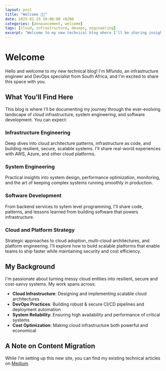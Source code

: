 ```yaml
---
layout: post
title: "Welcome 👋🏽"
date: 2025-01-25 10:00:00 +0200
categories: [announcement, welcome]
tags: [cloud, infrastructure, devops, engineering]
excerpt: "Welcome to my new technical blog where I'll be sharing insights on cloud infrastructure, system engineering, and software development. This is where deep technical discussions meet practical engineering solutions."
---
```


# Welcome 

Hello and welcome to my new technical blog! I'm Mfundo, an infrastructure engineer and DevOps specialist from South Africa, and I'm excited to share this space with you.

## What You'll Find Here

This blog is where I'll be documenting my journey through the ever-evolving landscape of cloud infrastructure, system engineering, and software development. You can expect:

### **Infrastructure Engineering**
Deep dives into cloud architecture patterns, infrastructure as code, and building resilient, secure, scalable systems. I'll share real-world experiences with AWS, Azure, and other cloud platforms.

### **System Engineering**
Practical insights into system design, performance optimization, monitoring, and the art of keeping complex systems running smoothly in production.


### **Software Development**
From backend services to sytem level programming, I'll share code, patterns, and lessons learned from building software that powers infrastructure.

### **Cloud and Platform Strategy**
Strategic approaches to cloud adoption, multi-cloud architectures, and platform engineering. I'll explore how to build scalable platforms that enable teams to ship faster while maintaining security and cost efficiency.

## My Background

I'm passionate about turning messy cloud entities into resilient, secure and cost-savvy systems. My work spans across:

- **Cloud Infrastructure**: Designing and implementing scalable cloud architectures
- **DevOps Practices**: Building robust & secure CI/CD pipelines and deployment automation
- **System Reliability**: Ensuring high availability and performance of critical systems
- **Cost Optimization**: Making cloud infrastructure both powerful and economical


## A Note on Content Migration

While I'm setting up this new site, you can find my existing technical articles on [Medium](https://medium.com/@mfundo).
